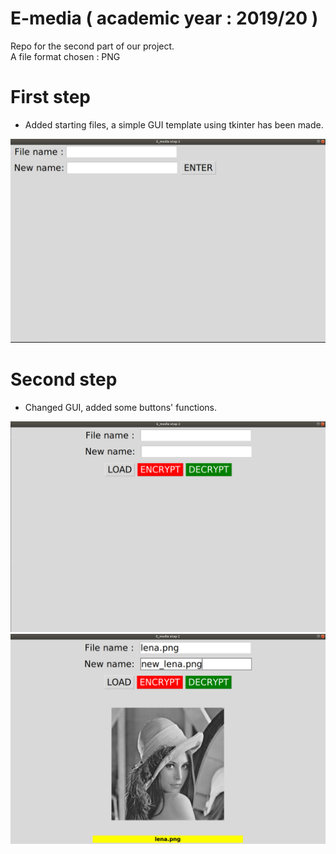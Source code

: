 # E-media ( academic year : 2019/20 ) 
  
Repo for the second part of our  project.     
A file format chosen : PNG  

# First step 

- Added starting files, a simple GUI template using tkinter has been made.  

![Test Image 1](github_images/app1.png)

# Second step 

- Changed GUI, added some buttons' functions.  

![Test Image 1](github_images/app2.png)
![Test Image 1](github_images/app3.png)
